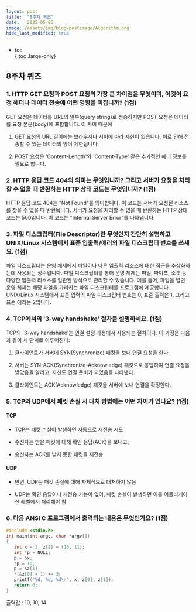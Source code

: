 ```yaml
---
layout: post
title:  "8주차 퀴즈"
date:   2025-05-06
image: /assets/img/blog/postimage/Algorithm.png
hide_last_modified: true
---
```


* toc  
{:toc .large-only}

## 8주차 퀴즈

### 1. HTTP GET 요청과 POST 요청의 가장 큰 차이점은 무엇이며, 이것이 요청 헤더나 데이터 전송에 어떤 영향을 미칩니까? (1점)

GET 요청은 데이터를 URL의 일부(query string)로 전송하지만 POST 요청은 데이터를 요청 본문(body)에 포함합니다.
이 차이 때문에
 
1)  GET 요청의 URL 길이에는 브라우저나 서버에 따라 제한이 있습니다. 이로 인해 전송할 수 있는 데이터의 양이 제한됩니다.

2)  POST 요청은 'Content-Length'와 'Content-Type' 같은 추가적인 헤더 정보를 필요로 합니다.
	
### 2. HTTP 응답 코드 404의 의미는 무엇입니까? 그리고 서버가 요청을 처리할 수 없을 때 반환하는 HTTP 상태 코드는 무엇입니까? (1점)

HTTP 응답 코드 404는 "Not Found"를 의미합니다. 이 코드는 서버가 요청된 리소스를 찾을 수 없을 때 반환됩니다. 
서버가 요청을 처리할 수 없을 때 반환하는 HTTP 상태 코드는 500입니다. 이 코드는 "Internal Server Error"를 나타냅니다.

### 3. 파일 디스크립터(File Descriptor)란 무엇인지 간단히 설명하고 UNIX/Linux 시스템에서 표준 입출력/에러의 파일 디스크립터 번호를 쓰세요. (1점)

파일 디스크립터는 운영 체제에서 파일이나 다른 입출력 리소스에 대한 접근을 추상화하는데 사용되는 정수입니다. 파일 디스크립터를 통해 운영 체제는 파일, 파이프, 소켓 등 다양한 입출력 리소스를 일관된 방식으로 관리할 수 있습니다. 예를 들어, 파일을 열면 운영 체제는 해당 파일을 가리키는 파일 디스크립터를 프로그램에 제공합니다. UNIX/Linux 시스템에서 표준 입력의 파일 디스크립터 번호는 0, 표준 출력은 1, 그리고 표준 에러는 2입니다.

### 4. TCP에서의 '3-way handshake' 절차를 설명하세요. (1점)

TCP의 '3-way handshake'는 연결 설정 과정에서 사용되는 절차이다. 이 과정은 다음과 같이 세 단계로 이루어진다: 

1)  클라이언트가 서버에 SYN(Synchronize) 패킷을 보내 연결 요청을 한다.

2)  서버는 SYN-ACK(Synchronize-Acknowledge) 패킷으로 응답하여 연결 요청을 받았음을 알리고, 자신도 연결 준비가 되었음을 나타낸다.

3)  클라이언트는 ACK(Acknowledge) 패킷을 서버에 보내 연결을 확정한다.

### 5. TCP와 UDP에서 패킷 손실 시 대처 방법에는 어떤 차이가 있나요? (1점)

#### TCP

- TCP는 패킷 손실이 발생하면 자동으로 재전송 시도

- 수신자는 받은 패킷에 대해 확인 응답(ACK)을 보내고,

- 송신자는 ACK를 받지 못한 패킷을 재전송

#### UDP

- 반면, UDP는 패킷 손실에 대해 자체적으로 대처하지 않음

- UDP는 확인 응답이나 재전송 기능이 없어, 패킷 손실이 발생하면 이를 어플리케이션 레벨에서 처리해야 함

### 6. 다음 ANSI C 프로그램에서 출력되는 내용은 무엇인가요? (1점)

~~~c
#include <stdio.h> 
int main(int argc, char *argv[]) 
{ 
   int x = 1, z[2] = {10, 11}; 
   int *p = NULL; 
   p = &x; 
   *p = 10; 
   p = &z[1]; 
   *(&z[0] + 1) += 3; 
   printf("%d, %d, %d\n", x, z[0], z[1]); 
   return 0; 
}
~~~

출력값 : 10, 10, 14